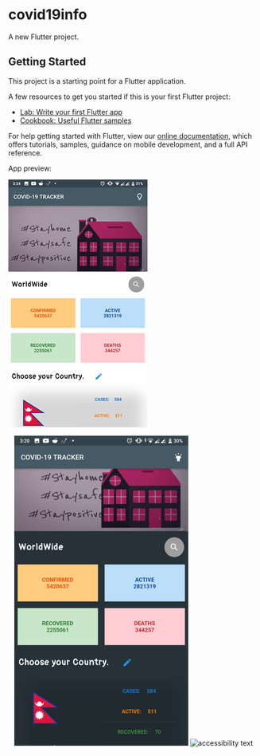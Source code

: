# covid19info

A new Flutter project.

## Getting Started

This project is a starting point for a Flutter application.

A few resources to get you started if this is your first Flutter project:

- [Lab: Write your first Flutter app](https://flutter.dev/docs/get-started/codelab)
- [Cookbook: Useful Flutter samples](https://flutter.dev/docs/cookbook)

For help getting started with Flutter, view our
[online documentation](https://flutter.dev/docs), which offers tutorials,
samples, guidance on mobile development, and a full API reference.

App preview:

![ ](smaple1.png)
<p align="center">
  <img src="sample2.png" width="350" title="hover text">
  <img src="sample3" width="350" alt="accessibility text">
</p>
